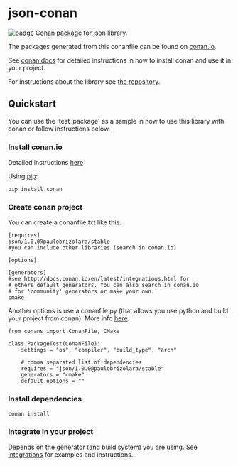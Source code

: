 # json-conan

[![badge](https://img.shields.io/badge/conan.io-json%2F1.0.0-green.svg?logo=data:image/png;base64%2CiVBORw0KGgoAAAANSUhEUgAAAA4AAAAOCAMAAAAolt3jAAAA1VBMVEUAAABhlctjlstkl8tlmMtlmMxlmcxmmcxnmsxpnMxpnM1qnc1sn85voM91oM11oc1xotB2oc56pNF6pNJ2ptJ8ptJ8ptN9ptN8p9N5qNJ9p9N9p9R8qtOBqdSAqtOAqtR%2BrNSCrNJ/rdWDrNWCsNWCsNaJs9eLs9iRvNuVvdyVv9yXwd2Zwt6axN6dxt%2Bfx%2BChyeGiyuGjyuCjyuGly%2BGlzOKmzOGozuKoz%2BKqz%2BOq0OOv1OWw1OWw1eWx1eWy1uay1%2Baz1%2Baz1%2Bez2Oe02Oe12ee22ujUGwH3AAAAAXRSTlMAQObYZgAAAAFiS0dEAIgFHUgAAAAJcEhZcwAACxMAAAsTAQCanBgAAAAHdElNRQfgBQkREyOxFIh/AAAAiklEQVQI12NgAAMbOwY4sLZ2NtQ1coVKWNvoc/Eq8XDr2wB5Ig62ekza9vaOqpK2TpoMzOxaFtwqZua2Bm4makIM7OzMAjoaCqYuxooSUqJALjs7o4yVpbowvzSUy87KqSwmxQfnsrPISyFzWeWAXCkpMaBVIC4bmCsOdgiUKwh3JojLgAQ4ZCE0AMm2D29tZwe6AAAAAElFTkSuQmCC)](http://www.conan.io/source/json/1.0.0/paulobrizolara/stable) [Conan](https://conan.io/) package for [json](https://github.com/open-source-parsers/json) library.

The packages generated from this conanfile can be found on [conan.io](https://www.conan.io/source/json/1.0.0/paulobrizolara/stable).

See [conan docs](http://docs.conan.io/en/latest/) for detailed instructions in how to install conan and use it in your project.

For instructions about the library see [the repository](https://github.com/open-source-parsers/json).

## Quickstart

You can use the 'test_package' as a sample in how to use this library with conan or follow instructions below.

### Install conan.io

Detailed instructions [here](http://docs.conan.io/en/latest/installation.html)

Using [pip](https://pip.pypa.io/en/stable/installing/):

    pip install conan

### Create conan project

You can create a conanfile.txt like this:

    [requires]
    json/1.0.0@paulobrizolara/stable
    #you can include other libraries (search in conan.io)

    [options]

    [generators]
    #see http://docs.conan.io/en/latest/integrations.html for
    # others default generators. You can also search in conan.io
    # for 'community' generators or make your own.
    cmake

Another options is use a conanfile.py (that allows you use python
and build your project from conan). More info [here](http://docs.conan.io/en/latest/conanfile_py.html).

    from conans import ConanFile, CMake

    class PackageTest(ConanFile):
        settings = "os", "compiler", "build_type", "arch"

        # comma separated list of dependencies
        requires = "json/1.0.0@paulobrizolara/stable"
        generators = "cmake"
        default_options = ""


### Install dependencies

    conan install

### Integrate in your project

Depends on the generator (and build system) you are using.
See [integrations](http://docs.conan.io/en/latest/integrations.html) for examples and instructions.
